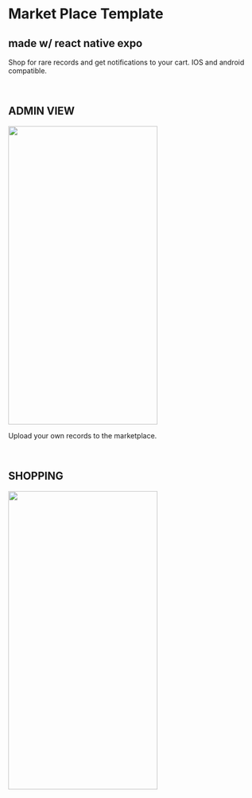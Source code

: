 # Market Place Template

## made w/ react native expo

Shop for rare records and get notifications to your cart. IOS and android compatible.

<br>
<h2>ADMIN VIEW</h2>
<img src="./assets/native-shop1.gif" width="300" height="600">
<br>

Upload your own records to the marketplace.

<br>
<h2>SHOPPING</h2>
<img src="./assets/native-shop2.gif" width="300" height="600">
<br>
